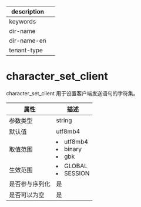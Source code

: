 |description||
|---|---|
|keywords||
|dir-name||
|dir-name-en||
|tenant-type||

# character_set_client

character_set_client 用于设置客户端发送语句的字符集。

| **属性**  |                                                                       **描述**                                                                        |
|---------|-----------------------------------------------------------------------------------------------------------------------------------------------------|
| 参数类型    | string                                                           |
| 默认值     | utf8mb4                                                          |
| 取值范围    | <li> utf8mb4   <li> binary   <li> gbk    |
| 生效范围    | <li> GLOBAL   <li> SESSION                                             |
| 是否参与序列化 | 是                                                                |
| 是否可以为空  | 是                                                                |
